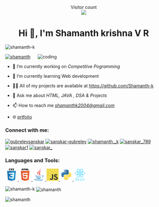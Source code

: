 <p align="center"> 
  Visitor count<br>
  <img src="https://profile-counter.glitch.me/Shamanth-k/count.svg" />
</p>
<h1 align="center">Hi 👋, I'm Shamanth krishna V R</h1>
<p align="left"> <img src="https://komarev.com/ghpvc/?username=shamanth-k&label=Profile%20views&color=0e75b6&style=flat" alt="shamanth-k" /> </p>
<img align="right" alt="coding" width ="400" src="https://user-images.githubusercontent.com/46869388/89207039-b899e600-d5d7-11ea-90d0-c894383d35b4.gif">


<p align="left"> <a href="https://x.com/ShamanthK19?t=UQPua2w4GddMG5EI7BJlHQ&s=09" target="blank"><img src="https://img.shields.io/twitter/follow/shamanth.k?logo=twitter&style=for-the-badge" alt="shamanth" /></a> </p>

- 🔭 I’m currently working on *Competitive Pogramming*

- 🌱 I’m currently learning Web development

- 👨‍💻 All of my projects are available at https://github.com/Shamanth-k

- 💬 Ask me about *HTML, JAVA , DSA & Projects*

- 📫 How to reach me *shamanthk2004@gmail.com*

- 🌐 [prtfolio](https://shamanth-prfolio.netlify.app/)

<h3 align="left">Connect with me:</h3>
<p align="left">
<a href="https://x.com/ShamanthK19?t=UQPua2w4GddMG5EI7BJlHQ&s=09" target="blank"><img align="center" src="https://raw.githubusercontent.com/rahuldkjain/github-profile-readme-generator/master/src/images/icons/Social/twitter.svg" alt="gubreleysanskar" height="30" width="40" /></a>
<a href="https://www.linkedin.com/in/shamanth-krishna-v-r-89178b267/c" target="blank"><img align="center" src="https://raw.githubusercontent.com/rahuldkjain/github-profile-readme-generator/master/src/images/icons/Social/linked-in-alt.svg" alt="sanskar-gubreley" height="30" width="40" /></a>
<a href="https://www.instagram.com/shamanth._k?igsh=dGwzOGF6bzRybzlm" target="blank"><img align="center" src="https://raw.githubusercontent.com/rahuldkjain/github-profile-readme-generator/master/src/images/icons/Social/instagram.svg" alt="shamanth._k" height="30" width="40" /></a>
<a href="https://www.codechef.com/users/shamanth_k" target="blank"><img align="center" src="https://pbs.twimg.com/profile_images/1477930785537605633/ROTVNVz7_400x400.jpg" alt="sanskar_789" height="30" width="40" /></a>
<a href="https://www.hackerrank.com/profile/shamanthk2004" target="blank"><img align="center" src="https://raw.githubusercontent.com/rahuldkjain/github-profile-readme-generator/master/src/images/icons/Social/hackerrank.svg" alt="sanskar1" height="30" width="40" /></a>
<a href="https://leetcode.com/u/OhoPcMwPyX/" target="blank"><img align="center" src="https://raw.githubusercontent.com/rahuldkjain/github-profile-readme-generator/master/src/images/icons/Social/leet-code.svg" alt="sanskar_" height="30" width="40" /></a>
</p>

<h3 align="left">Languages and Tools:</h3>
<p align="left"> <a href="https://www.w3schools.com/css/" target="_blank" rel="noreferrer"> <img src="https://raw.githubusercontent.com/devicons/devicon/master/icons/css3/css3-original-wordmark.svg" alt="css3" width="40" height="40"/> </a> <a href="https://www.w3.org/html/" target="_blank" rel="noreferrer"> <img src="https://raw.githubusercontent.com/devicons/devicon/master/icons/html5/html5-original-wordmark.svg" alt="html5" width="40" height="40"/> </a> <a href="https://www.java.com" target="_blank" rel="noreferrer"> <img src="https://raw.githubusercontent.com/devicons/devicon/master/icons/java/java-original.svg" alt="java" width="40" height="40"/> </a> <a href="https://developer.mozilla.org/en-US/docs/Web/JavaScript" target="_blank" rel="noreferrer"> <img src="https://raw.githubusercontent.com/devicons/devicon/master/icons/javascript/javascript-original.svg" alt="javascript" width="40" height="40"/> </a> <a href="https://www.python.org" target="_blank" rel="noreferrer"> <img src="https://raw.githubusercontent.com/devicons/devicon/master/icons/python/python-original.svg" alt="python" width="40" height="40"/> </a> <a href="https://reactjs.org/" target="_blank" rel="noreferrer"> <img src="https://raw.githubusercontent.com/devicons/devicon/master/icons/react/react-original-wordmark.svg" alt="react" width="40" height="40"/> </a> </p>

<p><img align="left" src="https://github-readme-stats.vercel.app/api/top-langs?username=Shamanth-k&show_icons=true&locale=en&layout=compact" alt="shamanth-k" /></p>


<p>&nbsp;<img align="center" src="https://github-readme-stats.vercel.app/api?username=Shamanth-k&show_icons=true&locale=en" alt="shamanth" /></p>

<p><img align="center" src="https://github-readme-streak-stats.herokuapp.com/?user=Shamanth-k&" alt="shamanth" /></p>
